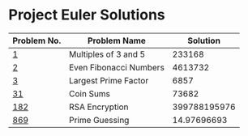 # Project Euler Solutions


|                    Problem No.                  |             Problem Name                |            Solution          |
|-------------------------------------------------|-----------------------------------------|------------------------------|
| [1](https://projecteuler.net/problem=1)         |            Multiples of 3 and 5         |               233168         |
| [2](https://projecteuler.net/problem=2)         |            Even Fibonacci Numbers       |              4613732         |
| [3](https://projecteuler.net/problem=3)         |            Largest Prime Factor         |                 6857         |
| [31](https://projecteuler.net/problem=31)       |            Coin Sums                    |                73682         |
| [182](https://projecteuler.net/problem=182)     |            RSA Encryption               |         399788195976         |
| [869](https://projecteuler.net/problem=869)     |            Prime Guessing               |          14.97696693         |

